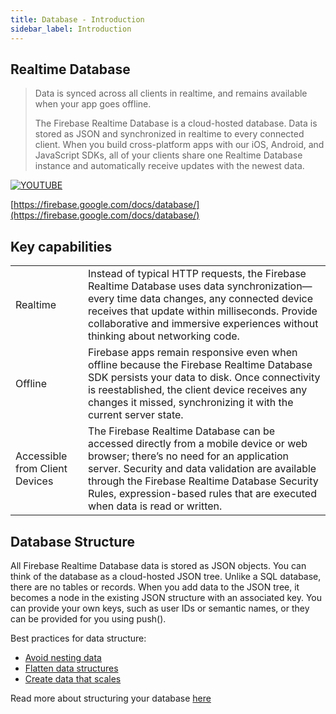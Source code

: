 ```yaml
---
title: Database - Introduction
sidebar_label: Introduction
---
```


## Realtime Database

>
> Data is synced across all clients in realtime, and remains available when your app goes offline.
>
> The Firebase Realtime Database is a cloud-hosted database. Data is stored as JSON and synchronized 
> in realtime to every connected client. When you build cross-platform apps with our iOS, Android, 
> and JavaScript SDKs, all of your clients share one Realtime Database instance and automatically 
> receive updates with the newest data.
>


[![YOUTUBE](https://img.youtube.com/vi/U5aeM5dvUpA/0.jpg)](https://www.youtube.com/watch?v=U5aeM5dvUpA)

[https://firebase.google.com/docs/database/](https://firebase.google.com/docs/database/)


## Key capabilities

| | |
|---|---|
| Realtime   | Instead of typical HTTP requests, the Firebase Realtime Database uses data synchronization—every time data changes, any connected device receives that update within milliseconds. Provide collaborative and immersive experiences without thinking about networking code. |
| Offline | Firebase apps remain responsive even when offline because the Firebase Realtime Database SDK persists your data to disk. Once connectivity is reestablished, the client device receives any changes it missed, synchronizing it with the current server state. |
| Accessible from Client Devices | The Firebase Realtime Database can be accessed directly from a mobile device or web browser; there’s no need for an application server. Security and data validation are available through the Firebase Realtime Database Security Rules, expression-based rules that are executed when data is read or written. |


## Database Structure

All Firebase Realtime Database data is stored as JSON objects. You can think of 
the database as a cloud-hosted JSON tree. Unlike a SQL database, there are no 
tables or records. When you add data to the JSON tree, it becomes a node in the 
existing JSON structure with an associated key. You can provide your own keys, 
such as user IDs or semantic names, or they can be provided for you using push().

Best practices for data structure:

- [Avoid nesting data](https://firebase.google.com/docs/database/android/structure-data#avoid_nesting_data)
- [Flatten data structures](https://firebase.google.com/docs/database/android/structure-data#flatten_data_structures)
- [Create data that scales](https://firebase.google.com/docs/database/android/structure-data#fanout)

Read more about structuring your database [here](https://firebase.google.com/docs/database/android/structure-data)




